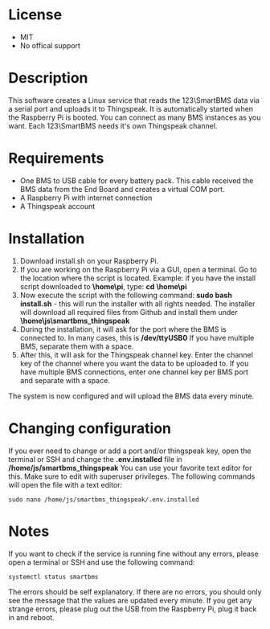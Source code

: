 # License
- MIT
- No offical support

# Description
This software creates a Linux service that reads the 123\SmartBMS data via a serial port and uploads it to Thingspeak.
It is automatically started when the Raspberry Pi is booted.
You can connect as many BMS instances as you want. Each 123\SmartBMS needs it's own Thingspeak channel.

# Requirements
- One BMS to USB cable for every battery pack. This cable received the BMS data from the End Board and creates a virtual COM port.
- A Raspberry Pi with internet connection
- A Thingspeak account

# Installation
1. Download install.sh on your Raspberry Pi.
2. If you are working on the Raspberry Pi via a GUI, open a terminal. Go to the location where the script is located. Example: if you have the install script downloaded to **\home\pi**, type: **cd \home\pi**
3. Now execute the script with the following command: **sudo bash install.sh** - this will run the installer with all rights needed. The installer will download all required files from Github and install them under **\home\js\smartbms_thingspeak**
4. During the installation, it will ask for the port where the BMS is connected to. In many cases, this is **/dev/ttyUSB0** If you have multiple BMS, separate them with a space.
5. After this, it will ask for the Thingspeak channel key. Enter the channel key of the channel where you want the data to be uploaded to. If you have multiple BMS connections, enter one channel key per BMS port and separate with a space.

The system is now configured and will upload the BMS data every minute.

# Changing configuration
If you ever need to change or add a port and/or thingspeak key, open the terminal or SSH and change the **.env.installed** file in **/home/js/smartbms_thingspeak**
You can use your favorite text editor for this. Make sure to edit with superuser privileges.
The following commands will open the file with a text editor:
```
sudo nano /home/js/smartbms_thingspeak/.env.installed
```

# Notes
If you want to check if the service is running fine without any errors, please open a terminal or SSH and use the following command:
```
systemctl status smartbms
```
The errors should be self explanatory. If there are no errors, you should only see the message that the values are updated every minute.
If you get any strange errors, please plug out the USB from the Raspberry Pi, plug it back in and reboot.
